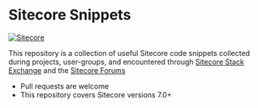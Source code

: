 # Sitecore Snippets

[![Sitecore](http://i.imgur.com/6yD6QAc.png)](http://www.sitecore.net/)

This repository is a collection of useful Sitecore code snippets collected during projects, user-groups, and encountered through [Sitecore Stack Exchange](https://sitecore.stackexchange.com/) and the [Sitecore Forums](https://community.sitecore.net/)

  - Pull requests are welcome
  - This repository covers Sitecore versions 7.0+